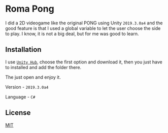 # Roma Pong

I did a 2D videogame like the original PONG using Unity ```2019.3.0a4``` and the good feature is that I used a global variable to let the user choose the side to play. I know, it is not a big deal, but for me was good to learn.

## Installation

I use [ ```Unity Hub```](https://unity.com/es/download), choose the first option and download it, then you just have to installed and add the folder there.

The just open and enjoy it.

Version - ```2019.3.0a4```

Language - ```C#```

## License
[MIT](https://choosealicense.com/licenses/mit/)